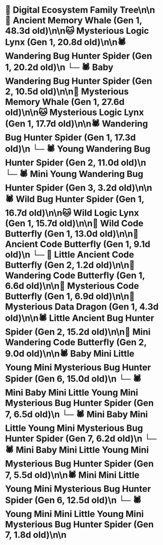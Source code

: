 # 🌳 Digital Ecosystem Family Tree\n\n🐋 Ancient Memory Whale (Gen 1, 48.3d old)\n\n🐱 Mysterious Logic Lynx (Gen 1, 20.8d old)\n\n🕷️ Wandering Bug Hunter Spider (Gen 1, 20.2d old)\n  └─ 🕷️ Baby Wandering Bug Hunter Spider (Gen 2, 10.5d old)\n\n🐋 Mysterious Memory Whale (Gen 1, 27.6d old)\n\n🐱 Mysterious Logic Lynx (Gen 1, 17.7d old)\n\n🕷️ Wandering Bug Hunter Spider (Gen 1, 17.3d old)\n  └─ 🕷️ Young Wandering Bug Hunter Spider (Gen 2, 11.0d old)\n    └─ 🕷️ Mini Young Wandering Bug Hunter Spider (Gen 3, 3.2d old)\n\n🕷️ Wild Bug Hunter Spider (Gen 1, 16.7d old)\n\n🐱 Wild Logic Lynx (Gen 1, 15.7d old)\n\n🦋 Wild Code Butterfly (Gen 1, 13.0d old)\n\n🦋 Ancient Code Butterfly (Gen 1, 9.1d old)\n  └─ 🦋 Little Ancient Code Butterfly (Gen 2, 1.2d old)\n\n🦋 Wandering Code Butterfly (Gen 1, 6.6d old)\n\n🦋 Mysterious Code Butterfly (Gen 1, 6.9d old)\n\n🐉 Mysterious Data Dragon (Gen 1, 4.3d old)\n\n🕷️ Little Ancient Bug Hunter Spider (Gen 2, 15.2d old)\n\n🦋 Mini Wandering Code Butterfly (Gen 2, 9.0d old)\n\n🕷️ Baby Mini Little Young Mini Mysterious Bug Hunter Spider (Gen 6, 15.0d old)\n  └─ 🕷️ Mini Baby Mini Little Young Mini Mysterious Bug Hunter Spider (Gen 7, 6.5d old)\n  └─ 🕷️ Mini Baby Mini Little Young Mini Mysterious Bug Hunter Spider (Gen 7, 6.2d old)\n  └─ 🕷️ Mini Baby Mini Little Young Mini Mysterious Bug Hunter Spider (Gen 7, 5.5d old)\n\n🕷️ Mini Mini Little Young Mini Mysterious Bug Hunter Spider (Gen 6, 12.5d old)\n  └─ 🕷️ Young Mini Mini Little Young Mini Mysterious Bug Hunter Spider (Gen 7, 1.8d old)\n\n